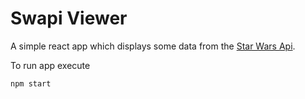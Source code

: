 # Swapi Viewer

A simple react app which displays some data from the [Star Wars Api](https://swapi.dev/).

To run app execute 
``` 
npm start 
```